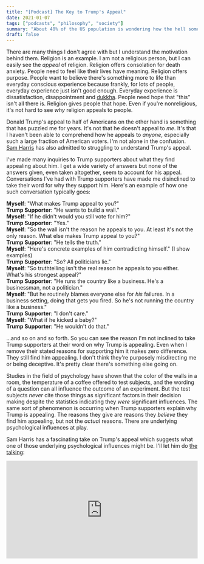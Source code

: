 ```yaml
---
title: "[Podcast] The Key to Trump's Appeal"
date: 2021-01-07
tags: ["podcasts", "philosophy", "society"]
summary: "About 40% of the US population is wondering how the hell someone like Donald J. Trump _ever_ became president. The other half of the country offers a range of different answers, none quite convincing. Sam Harris suggests an underlying psychological factor that is a counterbalance to the left's political correctness."
draft: false
---
```

There are many things I don't agree with but I understand the motivation behind them. Religion is an example. I am not a religious person, but I can easily see the _appeal_ of religion. Religion offers consolation for death anxiety. People need to feel like their lives have meaning. Religion offers purpose. People want to believe there's something more to life than everyday conscious experience because frankly, for lots of people, everyday experience just isn't good enough. Everyday experience is dissatisfaction, disappointment and [dukkha](https://en.wikipedia.org/wiki/Dukkha). People need hope that "this" isn't all there is. Religion gives people that hope. Even if you're nonreligious, it's not hard to see _why_ religion appeals to people.

Donald Trump's appeal to half of Americans on the other hand is something that has puzzled me for years. It's not that he doesn't appeal to _me_. It's that I haven't been able to comprehend how he appeals to _anyone_, especially such a large fraction of American voters. I'm not alone in the confusion. [Sam Harris](https://samharris.org) has also admitted to struggling to understand Trump's appeal.

I've made many inquiries to Trump supporters about what they find appealing about him. I get a wide variety of answers but none of the answers given, even taken altogether, seem to account for his appeal. Conversations I've had with Trump supporters have made me disinclined to take their word for why they support him. Here's an example of how one such conversation typically goes:

__Myself__: "What makes Trump appeal to you?"  
__Trump Supporter__: "He wants to build a wall."  
__Myself__: "If he didn't would you still vote for him?"  
__Trump Supporter__: "Yes."  
__Myself__: "So the wall isn't the reason he appeals to you. At least it's not the only reason. What else makes Trump appeal to you?"  
__Trump Supporter__: "He tells the truth."  
__Myself__: "Here's concrete examples of him contradicting himself." (I show examples)  
__Trump Supporter__: "So? All politicians lie."  
__Myself__: "So truthtelling isn't the real reason he appeals to you either. What's his strongest appeal?"  
__Trump Supporter__: "He runs the country like a business. He's a businessman, not a politician."  
__Myself__: "But he routinely blames everyone else for _his_ failures. In a business setting, doing that gets you fired. So he's not running the country like a business."  
__Trump Supporter__: "I don't care."  
__Myself__: "What if he kicked a baby?"  
__Trump Supporter__: "He wouldn't do that."  

...and so on and so forth. So you can see the reason I'm not inclined to take Trump supporters at their word on why Trump is appealing. Even when I remove their stated reasons for supporting him it makes zero difference. They still find him appealing. I don't think they're purposely misdirecting me or being deceptive. It's pretty clear there's something else going on.

Studies in the field of psychology have shown that the color of the walls in a room, the temperature of a coffee offered to test subjects, and the wording of a question can all influence the outcome of an experiment. But the test subjects _never_ cite those things as significant factors in their decision making despite the statistics indicating they _were_ significant influences. The same sort of phenomenon is occurring when Trump supporters explain why Trump is appealing. The reasons they give are reasons they _believe_ they find him appealing, but not the _actual_ reasons. There are underlying psychological influences at play.

Sam Harris has a fascinating take on Trump's appeal which suggests what one of those underlying psychological influences might be. I'll let him do [the talking](https://invidious.snopyta.org/watch?v=j3xBUNIkA_c&dark_mode=true&autoplay=1):

<div style="position: relative; width: 100%; height: 0; padding-bottom: 51%;">
  <iframe style="position: absolute; width: 100%; height: 100%; left: 0; top: 0;" src="https://invidious.snopyta.org/embed/j3xBUNIkA_c" frameborder="0" sandbox allowfullscreen="true" referrerpolicy="no-referrer"></iframe>
</div>
